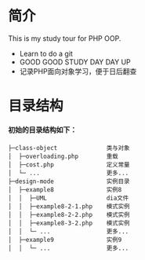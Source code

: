 # 简介
 This is my study tour for PHP OOP.

* Learn to do a git<br/>		
* GOOD GOOD STUDY DAY DAY UP<br/>		
* 记录PHP面向对象学习，便于日后翻查<br/>

# 目录结构
#### 初始的目录结构如下：

    ├─class-object              类与对象
    │  ├─overloading.php        重载
    │  ├─cost.php               定义常量
    │  └─ ...                   更多...
    ├─design-mode               实例目录
    │  ├─example8               实例8
    │  │  ├─UML                 dia文件
    │  │  ├─example8-2-1.php    模式实例
    │  │  ├─example8-2-2.php    模式实例
    │  │  ├─example8-3-2.php    模式实例
    │  │  └─ ...                更多...
    │  ├─example9               实例9
    │  │  └─ ...                更多...
